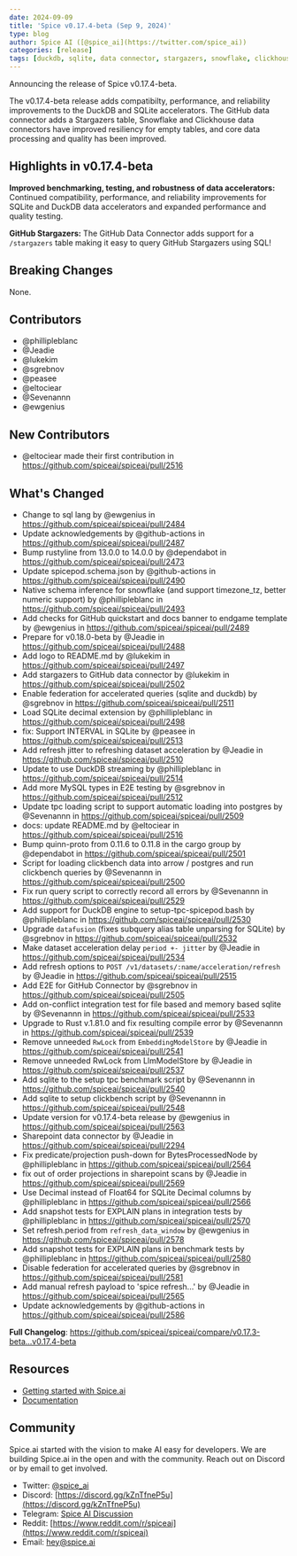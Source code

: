 ```yaml
---
date: 2024-09-09
title: 'Spice v0.17.4-beta (Sep 9, 2024)'
type: blog
author: Spice AI ([@spice_ai](https://twitter.com/spice_ai))
categories: [release]
tags: [duckdb, sqlite, data connector, stargazers, snowflake, clickhouse]
---
```


Announcing the release of Spice v0.17.4-beta.

The v0.17.4-beta release adds compatibilty, performance, and reliability improvements to the DuckDB and SQLite accelerators. The GitHub data connector adds a Stargazers table, Snowflake and Clickhouse data connectors have improved resiliency for empty tables, and core data processing and quality has been improved.

## Highlights in v0.17.4-beta

**Improved benchmarking, testing, and robustness of data accelerators:** Continued compatibility, performance, and reliability improvements for SQLite and DuckDB data accelerators and expanded performance and quality testing.

**GitHub Stargazers:** The GitHub Data Connector adds support for a `/stargazers` table making it easy to query GitHub Stargazers using SQL!

## Breaking Changes

None.

## Contributors

- @phillipleblanc
- @Jeadie
- @lukekim
- @sgrebnov
- @peasee
- @eltociear
- @Sevenannn
- @ewgenius

## New Contributors

- @eltociear made their first contribution in https://github.com/spiceai/spiceai/pull/2516

## What's Changed

- Change to sql lang by @ewgenius in https://github.com/spiceai/spiceai/pull/2484
- Update acknowledgements by @github-actions in https://github.com/spiceai/spiceai/pull/2487
- Bump rustyline from 13.0.0 to 14.0.0 by @dependabot in https://github.com/spiceai/spiceai/pull/2473
- Update spicepod.schema.json by @github-actions in https://github.com/spiceai/spiceai/pull/2490
- Native schema inference for snowflake (and support timezone_tz, better numeric support) by @phillipleblanc in https://github.com/spiceai/spiceai/pull/2493
- Add checks for GitHub quickstart and docs banner to endgame template by @ewgenius in https://github.com/spiceai/spiceai/pull/2489
- Prepare for v0.18.0-beta by @Jeadie in https://github.com/spiceai/spiceai/pull/2488
- Add logo to README.md by @lukekim in https://github.com/spiceai/spiceai/pull/2497
- Add stargazers to GitHub data connector by @lukekim in https://github.com/spiceai/spiceai/pull/2502
- Enable federation for accelerated queries (sqlite and duckdb) by @sgrebnov in https://github.com/spiceai/spiceai/pull/2511
- Load SQLite decimal extension by @phillipleblanc in https://github.com/spiceai/spiceai/pull/2498
- fix: Support INTERVAL in SQLite by @peasee in https://github.com/spiceai/spiceai/pull/2513
- Add refresh jitter to refreshing dataset acceleration by @Jeadie in https://github.com/spiceai/spiceai/pull/2510
- Update to use DuckDB streaming by @phillipleblanc in https://github.com/spiceai/spiceai/pull/2514
- Add more MySQL types in E2E testing by @sgrebnov in https://github.com/spiceai/spiceai/pull/2512
- Update tpc loading script to support automatic loading into postgres by @Sevenannn in https://github.com/spiceai/spiceai/pull/2509
- docs: update README.md by @eltociear in https://github.com/spiceai/spiceai/pull/2516
- Bump quinn-proto from 0.11.6 to 0.11.8 in the cargo group by @dependabot in https://github.com/spiceai/spiceai/pull/2501
- Script for loading clickbench data into arrow / postgres and run clickbench queries by @Sevenannn in https://github.com/spiceai/spiceai/pull/2500
- Fix run query script to correctly record all errors by @Sevenannn in https://github.com/spiceai/spiceai/pull/2529
- Add support for DuckDB engine to setup-tpc-spicepod.bash by @phillipleblanc in https://github.com/spiceai/spiceai/pull/2530
- Upgrade `datafusion` (fixes subquery alias table unparsing for SQLite) by @sgrebnov in https://github.com/spiceai/spiceai/pull/2532
- Make dataset acceleration delay `period +- jitter` by @Jeadie in https://github.com/spiceai/spiceai/pull/2534
- Add refresh options to `POST /v1/datasets/:name/acceleration/refresh` by @Jeadie in https://github.com/spiceai/spiceai/pull/2515
- Add E2E for GitHub Connector by @sgrebnov in https://github.com/spiceai/spiceai/pull/2505
- Add on-conflict integration test for file based and memory based sqlite by @Sevenannn in https://github.com/spiceai/spiceai/pull/2533
- Upgrade to Rust v.1.81.0 and fix resulting compile error by @Sevenannn in https://github.com/spiceai/spiceai/pull/2539
- Remove unneeded `RwLock` from `EmbeddingModelStore` by @Jeadie in https://github.com/spiceai/spiceai/pull/2541
- Remove unneeded RwLock from LlmModelStore by @Jeadie in https://github.com/spiceai/spiceai/pull/2537
- Add sqlite to the setup tpc benchmark script by @Sevenannn in https://github.com/spiceai/spiceai/pull/2540
- Add sqlite to setup clickbench script by @Sevenannn in https://github.com/spiceai/spiceai/pull/2548
- Update version for v0.17.4-beta release by @ewgenius in https://github.com/spiceai/spiceai/pull/2563
- Sharepoint data connector by @Jeadie in https://github.com/spiceai/spiceai/pull/2294
- Fix predicate/projection push-down for BytesProcessedNode by @phillipleblanc in https://github.com/spiceai/spiceai/pull/2564
- fix out of order projections in sharepoint scans by @Jeadie in https://github.com/spiceai/spiceai/pull/2569
- Use Decimal instead of Float64 for SQLite Decimal columns by @phillipleblanc in https://github.com/spiceai/spiceai/pull/2566
- Add snapshot tests for EXPLAIN plans in integration tests by @phillipleblanc in https://github.com/spiceai/spiceai/pull/2570
- Set refresh.period from `refresh_data_window` by @ewgenius in https://github.com/spiceai/spiceai/pull/2578
- Add snapshot tests for EXPLAIN plans in benchmark tests by @phillipleblanc in https://github.com/spiceai/spiceai/pull/2580
- Disable federation for accelerated queries by @sgrebnov in https://github.com/spiceai/spiceai/pull/2581
- Add manual refresh payload to 'spice refresh...' by @Jeadie in https://github.com/spiceai/spiceai/pull/2565
- Update acknowledgements by @github-actions in https://github.com/spiceai/spiceai/pull/2586

**Full Changelog**: https://github.com/spiceai/spiceai/compare/v0.17.3-beta...v0.17.4-beta

## Resources

- [Getting started with Spice.ai](https://docs.spiceai.org/getting-started/)
- [Documentation](https://docs.spiceai.org/)

## Community

Spice.ai started with the vision to make AI easy for developers. We are building Spice.ai in the open and with the community. Reach out on Discord or by email to get involved.

- Twitter: [@spice_ai](https://twitter.com/spice_ai)
- Discord: [https://discord.gg/kZnTfneP5u](https://discord.gg/kZnTfneP5u)
- Telegram: [Spice AI Discussion](https://t.me/spiceaichat)
- Reddit: [https://www.reddit.com/r/spiceai](https://www.reddit.com/r/spiceai)
- Email: [hey@spice.ai](mailto:hey@spice.ai)
